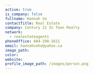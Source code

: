 ```yaml
---
active: true
is_company: false
fullname: Hannah Vo
contactTitle: Real Estate
company: Century 21 In Town Realty
network:
  - realestateagents
phoneOffice: 604-298-1611
email: hannahvohv@yahoo.ca
image_path:
color:
website:
profile_image_path: /images/person.png
---
```

